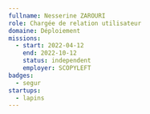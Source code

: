 ```yaml
---
fullname: Nesserine ZAROURI
role: Chargée de relation utilisateur 
domaine: Déploiement
missions:
  - start: 2022-04-12
    end: 2022-10-12
    status: independent
    employer: SCOPYLEFT
badges:
  - segur
startups:
  - lapins 
---
```


